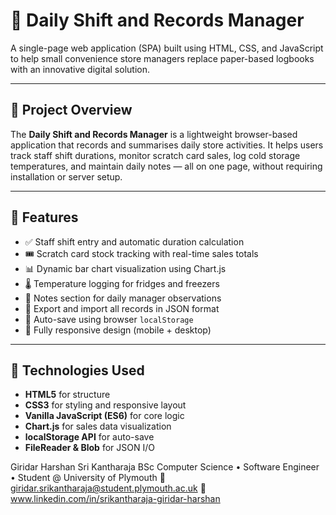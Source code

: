 # 🧾 Daily Shift and Records Manager

A single-page web application (SPA) built using HTML, CSS, and JavaScript to help small convenience store managers replace paper-based logbooks with an innovative digital solution.

---

## 📌 Project Overview

The **Daily Shift and Records Manager** is a lightweight browser-based application that records and summarises daily store activities. It helps users track staff shift durations, monitor scratch card sales, log cold storage temperatures, and maintain daily notes — all on one page, without requiring installation or server setup.

---

## 🚀 Features

- ✅ Staff shift entry and automatic duration calculation  
- 🎟️ Scratch card stock tracking with real-time sales totals  
- 📊 Dynamic bar chart visualization using Chart.js  
- 🌡️ Temperature logging for fridges and freezers  
- 📝 Notes section for daily manager observations  
- 💾 Export and import all records in JSON format  
- 🔐 Auto-save using browser `localStorage`  
- 📱 Fully responsive design (mobile + desktop)

---

## 🔧 Technologies Used

- **HTML5** for structure  
- **CSS3** for styling and responsive layout  
- **Vanilla JavaScript (ES6)** for core logic  
- **Chart.js** for sales data visualization  
- **localStorage API** for auto-save  
- **FileReader & Blob** for JSON I/O  

Giridar Harshan Sri Kantharaja
BSc Computer Science • Software Engineer • Student @ University of Plymouth
📧 giridar.srikantharaja@student.plymouth.ac.uk
🔗 www.linkedin.com/in/srikantharaja-giridar-harshan
